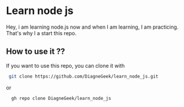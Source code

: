 # Learn node js

Hey, i am learning node.js now and when I am learning, I am practicing. That's why I a start this repo.

## How to use it ??
If you want to use this repo, you can clone it with

```bash
 git clone https://github.com/DiagneGeek/learn_node_js.git
```
  or 

```shall
  gh repo clone DiagneGeek/learn_node_js
```
